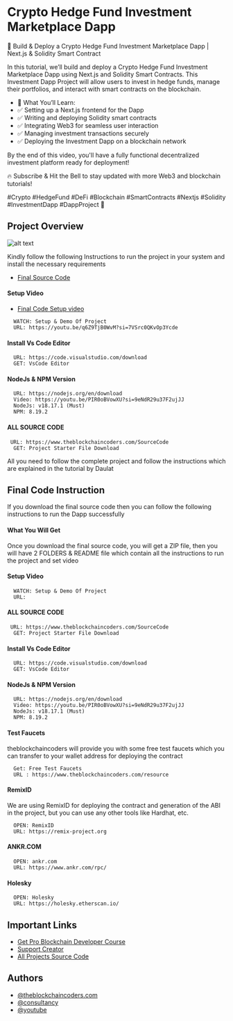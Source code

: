 # Crypto Hedge Fund Investment Marketplace Dapp

🚀 Build & Deploy a Crypto Hedge Fund Investment Marketplace Dapp | Next.js & Solidity Smart Contract

In this tutorial, we’ll build and deploy a Crypto Hedge Fund Investment Marketplace Dapp using Next.js and Solidity Smart Contracts. This Investment Dapp Project will allow users to invest in hedge funds, manage their portfolios, and interact with smart contracts on the blockchain.

- 🔹 What You’ll Learn:
- ✅ Setting up a Next.js frontend for the Dapp
- ✅ Writing and deploying Solidity smart contracts
- ✅ Integrating Web3 for seamless user interaction
- ✅ Managing investment transactions securely
- ✅ Deploying the Investment Dapp on a blockchain network

By the end of this video, you'll have a fully functional decentralized investment platform ready for deployment!

🔥 Subscribe & Hit the Bell to stay updated with more Web3 and blockchain tutorials!

#Crypto #HedgeFund #DeFi #Blockchain #SmartContracts #Nextjs #Solidity #InvestmentDapp #DappProject 🚀

## Project Overview

![alt text](https://www.daulathussain.com/wp-content/uploads/2025/02/Crypto-Hedge-Fund-Investment-Marketplace-Dapp.jpg)

Kindly follow the following Instructions to run the project in your system and install the necessary requirements

- [Final Source Code](https://www.theblockchaincoders.com/sourceCode/crypto-hedge-fund-investment-marketplace-dapp)

#### Setup Video

- [Final Code Setup video](https://youtu.be/q6Z9TjB0WvM?si=7VSrc0QKvOp3Ycde)

```
  WATCH: Setup & Demo Of Project
  URL: https://youtu.be/q6Z9TjB0WvM?si=7VSrc0QKvOp3Ycde
```

#### Install Vs Code Editor

```
  URL: https://code.visualstudio.com/download
  GET: VsCode Editor
```

#### NodeJs & NPM Version

```
  URL: https://nodejs.org/en/download
  Video: https://youtu.be/PIR0oBVowXU?si=9eNdR29u37F2ujJJ
  NodeJs: v18.17.1 (Must)
  NPM: 8.19.2
```

#### ALL SOURCE CODE

```
 URL: https://www.theblockchaincoders.com/SourceCode
  GET: Project Starter File Download
```

All you need to follow the complete project and follow the instructions which are explained in the tutorial by Daulat

## Final Code Instruction

If you download the final source code then you can follow the following instructions to run the Dapp successfully

#### What You Will Get

Once you download the final source code, you will get a ZIP file, then you will have 2 FOLDERS & README file which contain all the instructions to run the project and set video

#### Setup Video

```
  WATCH: Setup & Demo Of Project
  URL:
```

#### ALL SOURCE CODE

```
 URL: https://www.theblockchaincoders.com/SourceCode
  GET: Project Starter File Download
```

#### Install Vs Code Editor

```
  URL: https://code.visualstudio.com/download
  GET: VsCode Editor
```

#### NodeJs & NPM Version

```
  URL: https://nodejs.org/en/download
  Video: https://youtu.be/PIR0oBVowXU?si=9eNdR29u37F2ujJJ
  NodeJs: v18.17.1 (Must)
  NPM: 8.19.2
```

#### Test Faucets

theblockchaincoders will provide you with some free test faucets which you can transfer to your wallet address for deploying the contract

```
  Get: Free Test Faucets
  URL : https://www.theblockchaincoders.com/resource
```

#### RemixID

We are using RemixID for deploying the contract and generation of the ABI in the project, but you can use any other tools like Hardhat, etc.

```
  OPEN: RemixID
  URL: https://remix-project.org
```

#### ANKR.COM

```
  OPEN: ankr.com
  URL: https://www.ankr.com/rpc/
```

#### Holesky

```
  OPEN: Holesky
  URL: https://holesky.etherscan.io/
```

## Important Links

- [Get Pro Blockchain Developer Course](https://www.theblockchaincoders.com/pro-nft-marketplace)
- [Support Creator](https://bit.ly/Support-Creator)
- [All Projects Source Code](https://www.theblockchaincoders.com/SourceCode)

## Authors

- [@theblockchaincoders.com](https://www.theblockchaincoders.com/)
- [@consultancy](https://www.theblockchaincoders.com/consultancy)
- [@youtube](https://www.youtube.com/@daulathussain)
